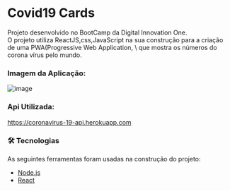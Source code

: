 # Covid19 Cards

Projeto desenvolvido no BootCamp da Digital Innovation One. \
O projeto utiliza ReactJS,css,JavaScript na sua construção para a criação de uma 
PWA(Progressive Web Application, \ 
que mostra os números do corona vírus pelo mundo.

### Imagem da Aplicação:
![image](https://user-images.githubusercontent.com/72356172/122812282-dfbcdd00-d2a7-11eb-90fe-1d4c447818bd.png)

### Api Utilizada:
https://coronavirus-19-api.herokuapp.com

### 🛠 Tecnologias

As seguintes ferramentas foram usadas na construção do projeto:

- [Node.js](https://nodejs.org/en/)
- [React](https://pt-br.reactjs.org/)

